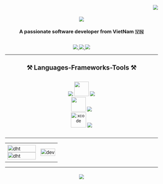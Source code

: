 <img align="right" src="https://visitor-badge.laobi.icu/badge?page_id=DuongHoangThanh.DuongHoangThanh" />
<h1 align="center">
    <img src="https://readme-typing-svg.herokuapp.com/?font=Righteous&size=35&center=true&vCenter=true&width=500&height=70&duration=4500&lines=Hi+👋+I'm+Hoàng+Thạnh;" />
</h1>
<h3 align="center">A passionate software developer from VietNam 🇻🇳 </h3>
<br/>
<div align="center"> 
  <a href="mailto:dhoangthanh1306@gmail.com">
    <img src="https://img.shields.io/badge/Gmail-333333?style=for-the-badge&logo=gmail&logoColor=red" />
  </a>
  <a href="https://www.facebook.com/thanh.duonghoang.54379/" target="_blank">
    <img src="https://img.shields.io/badge/Facebook-0077B5?style=for-the-badge&logo=facebook&logoColor=white" target="_blank" />
  </a>
  <a href="https://www.instagram.com/dht_136/" target="_blank">
     <img src="https://img.shields.io/badge/Instagram-E4405F?style=for-the-badge&logo=instagram&logoColor=white" target="_blank" /> 
  </a>
</div>
 <hr/>
<h2 align="center">⚒️ Languages-Frameworks-Tools ⚒️</h2>
<br/>
<div align="center">
    <img src="https://skillicons.dev/icons?i=swift" />
    <img width="48" height="48" src="https://www.vectorlogo.zone/logos/apple_objectivec/apple_objectivec-icon.svg" />
    <img src="https://skillicons.dev/icons?i=js,java,kotlin,dart,php,c,cpp" /><br>
    <img width="48" height="48" src="https://images.ctfassets.net/ooa29xqb8tix/6MFFWO1k38yxTrLKRZ26e8/2c07fa6c2c4653bfae00dd87625d6e56/swift-logo.png?w=400&q=50"/>
    <img src="https://skillicons.dev/icons?i=react,flutter,nodejs,spring,laravel,angular,vue,express,nestjs,nuxtjs" /> <br>
    <img width="50" height="50" src="https://img.icons8.com/color/48/xcode.png" alt="xcode"/>
    <img src="https://skillicons.dev/icons?i=vscode,androidstudio,eclipse,git,github,docker,nginx,linux,postman,firebase,figma" />
</div>
<br/>
<hr/>
<table style="width:100%;">
  <tr>
    <td>
      <img src="https://github-readme-stats.vercel.app/api/top-langs/?username=DuongHoangThanh&bg_color=FFFFFF00&text_color=179fa3&layout=compact&hide=CSS&langs_count=10&custom_title=Most%20Used%20Languages" alt="dht" width="100%" />
      <img src="https://github-readme-stats.vercel.app/api?username=DuongHoangThanh&bg_color=FFFFFF00&text_color=179fa3&show_icons=true&count_private=true&include_all_commits=true&custom_title=HoangThanh's%20GithHub%20Stats" alt="dht" width="100%"/>
    </td>
    <td>
      <p align="center"> 
        <img src="https://cdn.dribbble.com/users/1059583/screenshots/4171367/coding-freak.gif" alt="dev" width="100%"/>
      </p>
    </td>
  </tr>
</table>
<hr/>
<h3 align="center">
    <img src="https://readme-typing-svg.herokuapp.com/?font=Righteous&size=25&center=true&vCenter=true&width=500&height=70&duration=4000&lines=Thanks+for+visiting😘">
</h3>
<br/>
